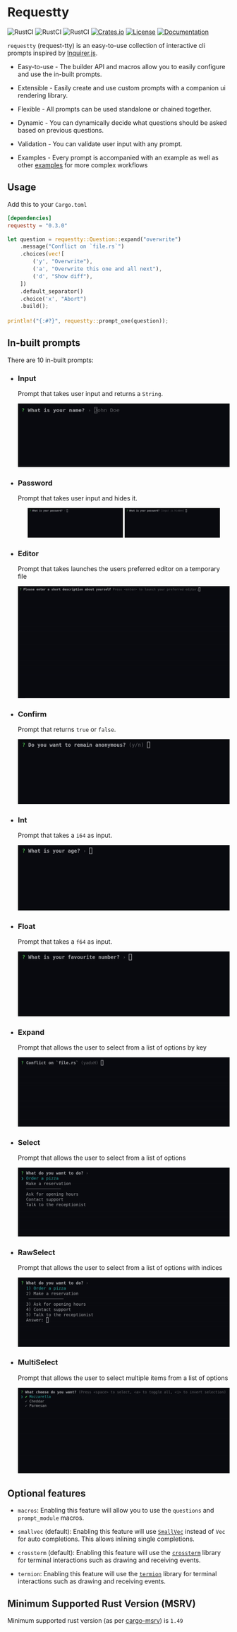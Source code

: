 # Requestty

![RustCI](https://github.com/Lutetium-Vanadium/requestty/workflows/Default/badge.svg)
![RustCI](https://github.com/Lutetium-Vanadium/requestty/workflows/Crossterm/badge.svg)
![RustCI](https://github.com/Lutetium-Vanadium/requestty/workflows/Termion/badge.svg)
[![Crates.io](https://img.shields.io/crates/v/requestty.svg)](https://crates.io/crates/requestty)
[![License](https://img.shields.io/crates/l/requestty.svg)](./LICENSE)
[![Documentation](https://docs.rs/requestty/badge.svg)](https://docs.rs/requestty)

`requestty` (request-tty) is an easy-to-use collection of interactive
cli prompts inspired by [Inquirer.js](https://github.com/SBoudrias/Inquirer.js).

- Easy-to-use - The builder API and macros allow you to easily configure
  and use the in-built prompts.

- Extensible - Easily create and use custom prompts with a companion
  ui rendering library.

- Flexible - All prompts can be used standalone or chained together.

- Dynamic - You can dynamically decide what questions should be asked
  based on previous questions.

- Validation - You can validate user input with any prompt.

- Examples - Every prompt is accompanied with an example as well as other
  [examples](./examples) for more complex workflows

## Usage

Add this to your `Cargo.toml`

```toml
[dependencies]
requestty = "0.3.0"
```

```rust
let question = requestty::Question::expand("overwrite")
    .message("Conflict on `file.rs`")
    .choices(vec![
        ('y', "Overwrite"),
        ('a', "Overwrite this one and all next"),
        ('d', "Show diff"),
    ])
    .default_separator()
    .choice('x', "Abort")
    .build();

println!("{:#?}", requestty::prompt_one(question));
```

## In-built prompts

There are 10 in-built prompts:

- ### Input

  Prompt that takes user input and returns a `String`.

  <img src="./assets/input.gif" style="max-height: 11rem" />

- ### Password

  Prompt that takes user input and hides it.

  <div align="center">
    <img
      src="./assets/password-mask.gif"
      style="max-width: 45%; max-height: 11rem"
    />
    <img
      src="./assets/password-hidden.gif"
      style="max-width: 45%; max-height: 11rem"
    />
  </div>

- ### Editor

  Prompt that takes launches the users preferred editor on a temporary
  file

  <img src="./assets/editor.gif" style="max-height: 30rem" />

- ### Confirm

  Prompt that returns `true` or `false`.

  <img src="./assets/confirm.gif" style="max-height: 11rem" />

- ### Int

  Prompt that takes a `i64` as input.

  <img src="./assets/int.gif" style="max-height: 11rem" />

- ### Float

  Prompt that takes a `f64` as input.

  <img src="./assets/float.gif" style="max-height: 11rem" />

- ### Expand

  Prompt that allows the user to select from a list of options by key

  <img src="./assets/expand.gif" style="max-height: 15rem" />

- ### Select

  Prompt that allows the user to select from a list of options

  <img src="./assets/select.gif" style="max-height: 15rem" />

- ### RawSelect

  Prompt that allows the user to select from a list of options with
  indices

  <img src="./assets/raw-select.gif" style="max-height: 15rem" />

- ### MultiSelect

  Prompt that allows the user to select multiple items from a list of
  options

  <img src="./assets/multi-select.gif" style="max-height: 20rem" />

## Optional features

- `macros`: Enabling this feature will allow you to use the `questions`
  and `prompt_module` macros.

- `smallvec` (default): Enabling this feature will use
  [`SmallVec`](https://docs.rs/smallvec/latest/smallvec/struct.SmallVec.html)
  instead of `Vec` for auto completions. This allows inlining single
  completions.

- `crossterm` (default): Enabling this feature will use the
  [`crossterm`](https://crates.io/crates/crossterm) library for terminal
  interactions such as drawing and receiving events.

- `termion`: Enabling this feature will use the
  [`termion`](https://crates.io/crates/termion) library for terminal
  interactions such as drawing and receiving events.

## Minimum Supported Rust Version (MSRV)

Minimum supported rust version (as per
[cargo-msrv](https://crates.io/crates/cargo-msrv)) is `1.49`
